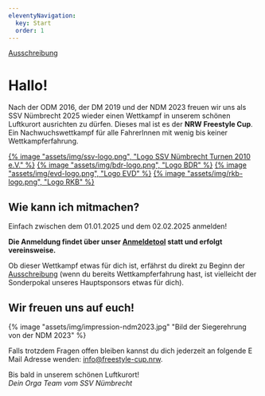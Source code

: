 ```yaml
---
eleventyNavigation:
  key: Start
  order: 1
---
```


[Ausschreibung](/ausschreibung)

# Hallo!

Nach der ODM 2016, der DM 2019 und der NDM 2023 freuen wir uns als SSV Nümbrecht 2025 wieder einen Wettkampf in unserem schönen Luftkurort ausrichten zu dürfen. Dieses mal ist es der **NRW Freestyle Cup**. Ein Nachwuchswettkampf für alle FahrerInnen mit wenig bis keiner Wettkampferfahrung.

<div class="logo-line">
<a target="_blank" rel="norefferer" href="https://www.ssvnuembrecht-turnen.de/index.php/abteilungen/einradfahren">{% image "assets/img/ssv-logo.png", "Logo SSV Nümbrecht Turnen 2010 e.V." %}</a>
<a target="_blank" rel="norefferer" href="https://einrad-bdr.de/">{% image "assets/img/bdr-logo.png", "Logo BDR" %}</a>
<a target="_blank" rel="norefferer" href="https://www.einradverband.de/">{% image "assets/img/evd-logo.png", "Logo EVD" %}</a>
<a target="_blank" rel="norefferer" href="https://rkbsoli.org/sportwelten/einradfahren-nach-iuf/">{% image "assets/img/rkb-logo.png", "Logo RKB" %}</a>
</div>

## Wie kann ich mitmachen?

Einfach zwischen dem 01.01.2025 und dem 02.02.2025 anmelden!

**Die Anmeldung findet über unser [Anmeldetool](https://anmeldung.freestyle-cup.nrw/) statt und erfolgt vereinsweise.**

Ob dieser Wettkampf etwas für dich ist, erfährst du direkt zu Beginn der [Ausschreibung](/ausschreibung) (wenn du bereits Wettkampferfahrung hast, ist vielleicht der Sonderpokal unseres Hauptsponsors etwas für dich).

## Wir freuen uns auf euch!

<div class="centerImage">
{% image "assets/img/impression-ndm2023.jpg" "Bild der Siegerehrung von der NDM 2023" %}
</div>

Falls trotzdem Fragen offen bleiben kannst du dich jederzeit an folgende E Mail Adresse wenden: [info@freestyle-cup.nrw](mailto:info@freestyle-cup.nrw).

Bis bald in unserem schönen Luftkurort!\
_Dein Orga Team vom SSV Nümbrecht_
